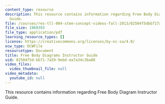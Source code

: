 ```yaml
---
content_type: resource
description: This resource contains information regarding Free Body Diagram Instructor
  Guide.
file: /courses/res-tll-004-stem-concept-videos-fall-2013/02504f5dbb717a599ebdea7a34c3ba88_MITRES_TLL-004F13_FBD_IG.pdf
file_size: 1969393
file_type: application/pdf
learning_resource_types: []
license: https://creativecommons.org/licenses/by-nc-sa/4.0/
ocw_type: OCWFile
resourcetype: Document
title: Free Body Diagrams Instructor Guide
uid: 02504f5d-bb71-7a59-9ebd-ea7a34c3ba88
video_files:
  video_thumbnail_file: null
video_metadata:
  youtube_id: null
---
```

This resource contains information regarding Free Body Diagram Instructor Guide.